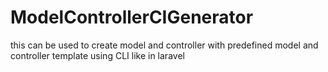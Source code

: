 # ModelControllerCIGenerator
this can be used to create model and controller with predefined model and controller template using CLI like in laravel

